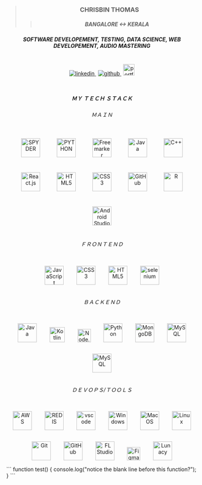 > ### <div align="center">CHRISBIN THOMAS</div>
> >
>>##### <div align="center">BANGALORE <-> KERALA</div>
##### <div align="center"> SOFTWARE DEVELOPEMENT, TESTING, DATA SCIENCE, WEB DEVELOPEMENT, AUDIO MASTERING</div>

<br/>
<div align="center">
<a href="https://linkedin.com/in/chrisbin-thomas-334744195" target="_blank">
<img src=https://img.shields.io/badge/linkedin-%231E77B5.svg?&style=for-the-badge&logo=linkedin&logoColor=white alt=linkedin style="margin-bottom: 10px;" />
</a>
<a href="https://github.com/chrisbin95" target="_blank">
<img src=https://img.shields.io/badge/github-%2324292e.svg?&style=for-the-badge&logo=github&logoColor=white alt=github style="padding-left:5px;margin-bottom: 10px;" />
</a>  
 <a href="https://chrisbin95.github.io/Portfolio/" target="_blank">
<img src=https://chrisbin95.github.io/Portfolio/images/logo.png alt=portfolio style="padding-left:5px;width:30px;margin-bottom: 10px;" />
</a> 
</div>

<br/>

##### <div align="center">ＭＹ ＴＥＣＨ ＳＴＡＣＫ</div>

 ###### <div align="center">ＭＡＩＮ</div>

<div align="center"> 

<img style="margin: 20px" src="https://cdn.freebiesupply.com/logos/large/2x/spyder-logo-png-transparent.png" alt="SPYDER" width="50" /> 
<img style="margin: 20px" src="https://profilinator.rishav.dev/skills-assets/python-original.svg" alt="PYTHON" width="50" />  
<img style="margin: 20px" src="https://pbs.twimg.com/profile_images/826088341099704320/ymCgaIO0_400x400.jpg" alt="Freemarker" width="50" /> 
<img style="margin: 20px" src="https://profilinator.rishav.dev/skills-assets/java-original-wordmark.svg" alt="Java" width="50" />  
<img style="margin: 20px" src="https://profilinator.rishav.dev/skills-assets/cplusplus-original.svg" alt="C++" width="50" /> 
<img style="margin: 20px" src="https://upload.wikimedia.org/wikipedia/commons/a/a7/React-icon.svg" alt="React.js" width="50" /> 
<img style="margin: 20px" src="https://profilinator.rishav.dev/skills-assets/html5-original-wordmark.svg" alt="HTML5" width="50" />  
<img style="margin: 20px" src="https://profilinator.rishav.dev/skills-assets/css3-original-wordmark.svg" alt="CSS3" width="50" /> 
<img style="margin: 20px" src="https://cdn.svgporn.com/logos/github-icon.svg" alt="GitHub" width="50" />
<img style="margin: 20px" src="https://ih1.redbubble.net/image.2089856395.6447/st,small,507x507-pad,600x600,f8f8f8.jpg" alt="R" width="50" />
<img style="margin: 20px" src="https://e1.pngegg.com/pngimages/736/783/png-clipart-macos-app-icons-android-studio.png" alt="Android Studio" width="50" />

 </div>


###### <div align="center">ＦＲＯＮＴＥＮＤ</div>

<div align="center">   

<img style="margin: 15px" src="https://profilinator.rishav.dev/skills-assets/javascript-original.svg" alt="JavaScript" width="50" />  
<img style="margin: 15px" src="https://profilinator.rishav.dev/skills-assets/css3-original-wordmark.svg" alt="CSS3" width="50" />  
<img style="margin: 15px" src="https://profilinator.rishav.dev/skills-assets/html5-original-wordmark.svg" alt="HTML5" width="50" />
<img style="margin: 15px" src="https://cdn.svgporn.com/logos/selenium.svg" alt="selenium" width="50" />   

 </div>

###### <div align="center">ＢＡＣＫＥＮＤ</div>

<div align="center">  
<img style="margin: 15px" src="https://profilinator.rishav.dev/skills-assets/java-original-wordmark.svg" alt="Java" width="50" />  
<img style="margin: 15px" src="https://profilinator.rishav.dev/skills-assets/kotlinlang-icon.svg" alt="Kotlin" width="40" />  
<img style="margin: 15px" src="https://cdn.svgporn.com/logos/nodejs.svg" alt="Node.js" width="35" /> 
<img style="margin: 15px" src="https://profilinator.rishav.dev/skills-assets/python-original.svg" alt="Python" width="50" /> 
<img style="margin: 15px" src="https://profilinator.rishav.dev/skills-assets/mongodb-original-wordmark.svg" alt="MongoDB" width="50" />
<img style="margin: 15px" src="https://profilinator.rishav.dev/skills-assets/mysql-original-wordmark.svg" alt="MySQL" width="50" />    
<img style="margin: 15px" src="https://upload.wikimedia.org/wikipedia/commons/thumb/3/31/Webysther_20160423_-_Elephpant.svg/1200px-Webysther_20160423_-_Elephpant.svg.png" alt="MySQL" width="50" />   
</div>

###### <div align="center">ＤＥＶＯＰＳ/ＴＯＯＬＳ</div>

<div align="center">  
 <img style="margin: 15px" src="https://cdn.svgporn.com/logos/aws.svg" alt="AWS" width="50" />  
<img style="margin: 15px" src="https://cdn.iconscout.com/icon/free/png-256/redis-83994.png" alt="REDIS" width="50" />  
<img style="margin: 15px" src="https://cdn.svgporn.com/logos/visual-studio-code.svg" alt="vscode" width="50" /> 
<img style="margin: 15px" src="https://cdn.svgporn.com/logos/microsoft-windows.svg" alt="Windows" width="50" />  
<img style="margin: 15px" src="https://cdn.svgporn.com/logos/macOS.svg" alt="MacOS" width="50" />  
<img style="margin: 15px" src="https://profilinator.rishav.dev/skills-assets/linux-original.svg" alt="Linux" width="50" />   
<img style="margin: 15px" src="https://profilinator.rishav.dev/skills-assets/git-scm-icon.svg" alt="Git" width="50" />  
<img style="margin: 15px" src="https://cdn.svgporn.com/logos/github-icon.svg" alt="GitHub" width="50" /> 
<img style="margin: 15px" src="https://keygenned.com/wp-content/uploads/2018/09/1429735346_102.png" alt="FL Studio" width="50" /> 
 <img style="margin: 15px" src="https://upload.wikimedia.org/wikipedia/commons/3/33/Figma-logo.svg" alt="Figma" width="35" /> 
 <img style="margin: 15px" src="https://icons8.com/vue-static/landings/lunacy-new/lunacy.svg" alt="Lunacy" width="50" /> 
</div>
```
function test() {
  console.log("notice the blank line before this function?");
}
```
